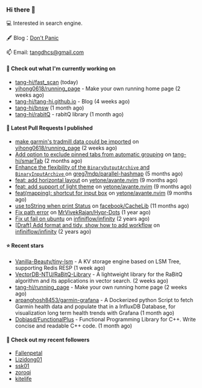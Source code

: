 ### Hi there 👋

💻 Interested in search engine.

🖋 Blog：[Don't Panic](https://tangdh.life)

📫 Email: [tangdhcs@gmail.com](mailto:tangdhcs@gmail.com)

#### 👷 Check out what I'm currently working on

- [tang-hi/fast_scan](https://github.com/tang-hi/fast_scan) (today)
- [yihong0618/running_page](https://github.com/yihong0618/running_page) - Make your own running home page (2 weeks ago)
- [tang-hi/tang-hi.github.io](https://github.com/tang-hi/tang-hi.github.io) - Blog (4 weeks ago)
- [tang-hi/bnsw](https://github.com/tang-hi/bnsw) (1 month ago)
- [tang-hi/rabitQ](https://github.com/tang-hi/rabitQ) - rabitQ library (1 month ago)

#### 🔨 Latest Pull Requests I published

- [make garmin&#39;s tradmill data could be imported](https://github.com/yihong0618/running_page/pull/863) on [yihong0618/running_page](https://github.com/yihong0618/running_page) (2 weeks ago)
- [Add option to exclude pinned tabs from automatic grouping](https://github.com/tang-hi/smarTab/pull/2) on [tang-hi/smarTab](https://github.com/tang-hi/smarTab) (2 months ago)
- [Enhance the flexibility of the `BinaryOutputArchive` and `BinaryInputArchive` ](https://github.com/greg7mdp/parallel-hashmap/pull/267) on [greg7mdp/parallel-hashmap](https://github.com/greg7mdp/parallel-hashmap) (5 months ago)
- [feat: add horizontal layout](https://github.com/yetone/avante.nvim/pull/420) on [yetone/avante.nvim](https://github.com/yetone/avante.nvim) (9 months ago)
- [feat: add support of light theme](https://github.com/yetone/avante.nvim/pull/195) on [yetone/avante.nvim](https://github.com/yetone/avante.nvim) (9 months ago)
- [feat(mapping): shortcut for input box](https://github.com/yetone/avante.nvim/pull/194) on [yetone/avante.nvim](https://github.com/yetone/avante.nvim) (9 months ago)
- [use toString when print Status](https://github.com/facebook/CacheLib/pull/328) on [facebook/CacheLib](https://github.com/facebook/CacheLib) (11 months ago)
- [Fix path error](https://github.com/MrVivekRajan/Hypr-Dots/pull/2) on [MrVivekRajan/Hypr-Dots](https://github.com/MrVivekRajan/Hypr-Dots) (1 year ago)
- [Fix ut fail on ubuntu](https://github.com/infiniflow/infinity/pull/45) on [infiniflow/infinity](https://github.com/infiniflow/infinity) (2 years ago)
- [[Draft] Add format and tidy, show how to add workflow](https://github.com/infiniflow/infinity/pull/44) on [infiniflow/infinity](https://github.com/infiniflow/infinity) (2 years ago)

#### ⭐ Recent stars

- [Vanilla-Beauty/tiny-lsm](https://github.com/Vanilla-Beauty/tiny-lsm) - A KV storage engine based on LSM Tree, supporting Redis RESP (1 week ago)
- [VectorDB-NTU/RaBitQ-Library](https://github.com/VectorDB-NTU/RaBitQ-Library) - A lightweight library for the RaBitQ algorithm and its applications in vector search. (2 weeks ago)
- [tang-hi/running_page](https://github.com/tang-hi/running_page) - Make your own running home page (2 weeks ago)
- [arpanghosh8453/garmin-grafana](https://github.com/arpanghosh8453/garmin-grafana) - A Dockerized python Script to fetch Garmin health data and populate that in a InfluxDB Database, for visualization long term health trends with Grafana (1 month ago)
- [Dobiasd/FunctionalPlus](https://github.com/Dobiasd/FunctionalPlus) - Functional Programming Library for C&#43;&#43;. Write concise and readable C&#43;&#43; code. (1 month ago)

#### 👯 Check out my recent followers

- [Fallenpetal](https://github.com/Fallenpetal)
- [Lizidong01](https://github.com/Lizidong01)
- [ssk01](https://github.com/ssk01)
- [zoroqi](https://github.com/zoroqi)
- [kitelife](https://github.com/kitelife)

